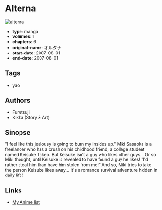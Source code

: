 # Alterna

![alterna](https://cdn.myanimelist.net/images/manga/1/152374.jpg)

-   **type**: manga
-   **volumes**: 1
-   **chapters**: 6
-   **original-name**: オルタナ
-   **start-date**: 2007-08-01
-   **end-date**: 2007-08-01

## Tags

-   yaoi

## Authors

-   Furutsuji
-   Kikka (Story & Art)

## Sinopse

"I feel like this jealousy is going to burn my insides up." Miki Sasaoka is a freelancer who has a crush on his childhood friend, a college student named Keisuke Takeo. But Keisuke isn't a guy who likes other guys... Or so Miki thought, until Keisuke is revealed to have found a guy he likes! "I'd rather steal him than have him stolen from me!" And so, Miki tries to take the person Keisuke likes away... It's a romance survival adventure hidden in daily life!

## Links

-   [My Anime list](https://myanimelist.net/manga/22893/Alterna)
